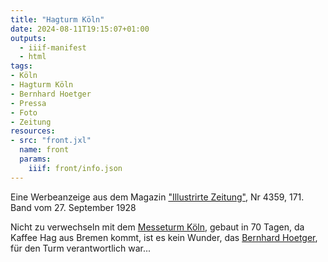 ```yaml
---
title: "Hagturm Köln"
date: 2024-08-11T19:15:07+01:00
outputs:
  - iiif-manifest
  - html
tags:
- Köln
- Hagturm Köln
- Bernhard Hoetger
- Pressa
- Foto
- Zeitung
resources:
- src: "front.jxl"
  name: front
  params:
    iiif: front/info.json
---
```


Eine Werbeanzeige aus dem Magazin ["Illustrirte Zeitung"](https://de.wikipedia.org/wiki/Illustrirte_Zeitung), Nr 4359, 171. Band vom 27. September 1928
<!--more-->
Nicht zu verwechseln mit dem [Messeturm Köln](https://de.wikipedia.org/wiki/Messeturm_K%C3%B6ln), gebaut in 70 Tagen, da Kaffee Hag aus Bremen kommt, ist es kein Wunder, das [Bernhard Hoetger](/tags/bernhard-hoetger), für den Turm verantwortlich war...
